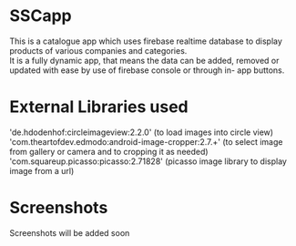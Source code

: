 # SSCapp
This is a catalogue app which uses firebase realtime database to display products of various companies and categories.<br />
It is a fully dynamic app, that means the data can be added, removed or updated with ease by use of firebase console or through in- app buttons.

# External Libraries used<br />
'de.hdodenhof:circleimageview:2.2.0' (to load images into circle view)<br />
'com.theartofdev.edmodo:android-image-cropper:2.7.+' (to select image from gallery or camera and to cropping it as needed)<br />
'com.squareup.picasso:picasso:2.71828' (picasso image library to display image from a url) <br />

# Screenshots
Screenshots will be added soon
